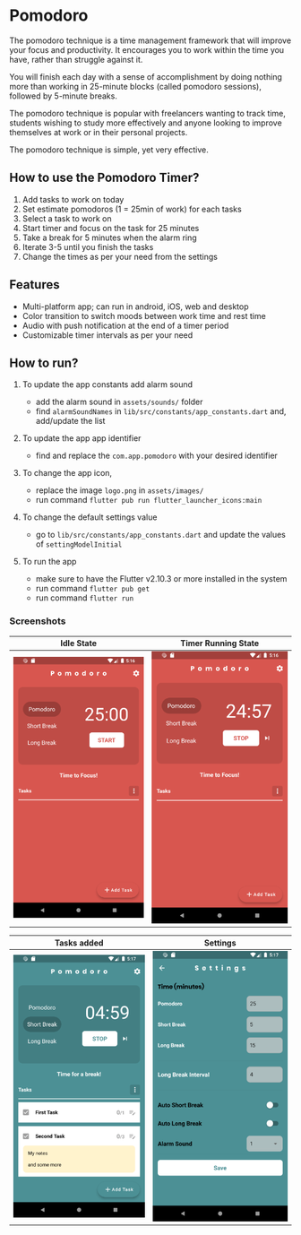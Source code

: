 # Pomodoro

The pomodoro technique is a time management framework that will improve your focus and productivity. It encourages you to work within the time you have, rather than struggle against it.

You will finish each day with a sense of accomplishment by doing nothing more than working in 25-minute blocks (called pomodoro sessions), followed by 5-minute breaks.

The pomodoro technique is popular with freelancers wanting to track time, students wishing to study more effectively and anyone looking to improve themselves at work or in their personal projects.

The pomodoro technique is simple, yet very effective.

## How to use the Pomodoro Timer?
1. Add tasks to work on today
2. Set estimate pomodoros (1 = 25min of work) for each tasks
3. Select a task to work on
4. Start timer and focus on the task for 25 minutes
5. Take a break for 5 minutes when the alarm ring
6. Iterate 3-5 until you finish the tasks
7. Change the times as per your need from the settings

## Features
- Multi-platform app; can run in android, iOS, web and desktop 
- Color transition to switch moods between work time and rest time
- Audio with push notification at the end of a timer period
- Customizable timer intervals as per your need


## How to run?
1. To update the app constants add alarm sound
    - add the alarm sound in `assets/sounds/` folder
    - find `alarmSoundNames` in `lib/src/constants/app_constants.dart` and, add/update the list

2. To update the app app identifier
    - find and replace the `com.app.pomodoro` with your desired identifier

3. To change the app icon,
    - replace the image `logo.png` in `assets/images/` 
    - run command `flutter pub run flutter_launcher_icons:main`

4. To change the default settings value
    - go to `lib/src/constants/app_constants.dart` and update the values of `settingModelInitial`

5. To run the app
    - make sure to have the Flutter v2.10.3 or more installed in the system
    - run command `flutter pub get`
    - run command `flutter run`


### Screenshots
Idle State            |  Timer Running State
:-------------------------:|:-------------------------:
![](./screenshots/1.png)  |  ![](./screenshots/2.png)

Tasks added            |  Settings
:-------------------------:|:-------------------------:
![](./screenshots/3.png)  |  ![](./screenshots/4.png)
